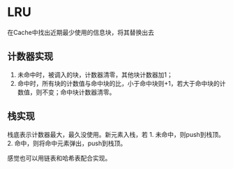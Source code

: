 # LRU

在Cache中找出近期最少使用的信息块，将其替换出去

## 计数器实现

1.  未命中时，被调入的块，计数器清零，其他块计数器加1；
2.  命中时，所有块的计数值与命中块的比，小于命中块则+1，若大于命中块的计数值，则不变；命中块计数器清零。

## 栈实现

栈底表示计数器最大，最久没使用。新元素入栈，若
1\. 未命中，则push到栈顶。
2\. 命中，则将命中元素弹出，push到栈顶。

感觉也可以用链表和哈希表配合实现。  
